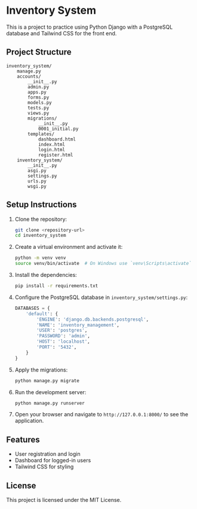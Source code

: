 # Inventory System

This is a project to practice using Python Django with a PostgreSQL database and Tailwind CSS for the front end.

## Project Structure

```
inventory_system/
    manage.py
    accounts/
        __init__.py
        admin.py
        apps.py
        forms.py
        models.py
        tests.py
        views.py
        migrations/
            __init__.py
            0001_initial.py
        templates/
            dashboard.html
            index.html
            login.html
            register.html
    inventory_system/
        __init__.py
        asgi.py
        settings.py
        urls.py
        wsgi.py
```

## Setup Instructions

1. Clone the repository:
    ```sh
    git clone <repository-url>
    cd inventory_system
    ```

2. Create a virtual environment and activate it:
    ```sh
    python -m venv venv
    source venv/bin/activate  # On Windows use `venv\Scripts\activate`
    ```

3. Install the dependencies:
    ```sh
    pip install -r requirements.txt
    ```

4. Configure the PostgreSQL database in `inventory_system/settings.py`:
    ```py
    DATABASES = {
        'default': {
            'ENGINE': 'django.db.backends.postgresql',
            'NAME': 'inventory_management',
            'USER': 'postgres',
            'PASSWORD': 'admin',
            'HOST': 'localhost',
            'PORT': '5432',
        }
    }
    ```

5. Apply the migrations:
    ```sh
    python manage.py migrate
    ```

6. Run the development server:
    ```sh
    python manage.py runserver
    ```

7. Open your browser and navigate to `http://127.0.0.1:8000/` to see the application.

## Features

- User registration and login
- Dashboard for logged-in users
- Tailwind CSS for styling

## License

This project is licensed under the MIT License.